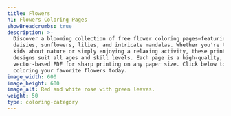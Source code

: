 ```yaml
---
title: Flowers
h1: Flowers Coloring Pages
showBreadcrumbs: true
description: >-
  Discover a blooming collection of free flower coloring pages—featuring roses,
  daisies, sunflowers, lilies, and intricate mandalas. Whether you're teaching
  kids about nature or simply enjoying a relaxing activity, these printable
  designs suit all ages and skill levels. Each page is a high-quality,
  vector-based PDF for sharp printing on any paper size. Click below to start
  coloring your favorite flowers today.
image_width: 600
image_height: 600
image_alt: Red and white rose with green leaves.
weight: 50
type: coloring-category
---
```


